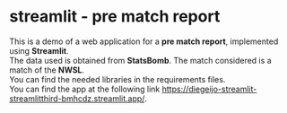 # streamlit - pre match report
This is a demo of a web application for a **pre match report**, implemented using **Streamlit**. <br>
The data used is obtained from **StatsBomb**. The match considered is a match of the **NWSL**. <br>
You can find the needed libraries in the requirements files. <br>
You can find the app at the following link https://diegeijo-streamlit-streamlitthird-bmhcdz.streamlit.app/.
